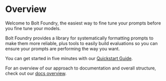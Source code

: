 # Overview

Welcome to Bolt Foundry, the easiest way to fine tune your prompts before you
fine tune your models.

Bolt Foundry provides a library for systematically formatting prompts to make
them more reliable, plus tools to easily build evaluations so you can ensure
your prompts are performing the way you want.

You can get started in five minutes with our [Quickstart Guide](../../404.md).

For an overview of our approach to documentation and overall structure, check
out our [docs overview](docs-overview.md).
